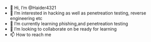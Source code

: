 - 👋 Hi, I’m @Haider4321
- 👀 I’m interested in hacking as well as penetreation testing, reverse engineering etc
- 🌱 I’m currently learning phishing,and penetreation testing 
- 💞️ I’m looking to collaborate on be ready for learning 
- 📫 How to reach me

<!---
Haider4321/Haider4321 is a ✨ special ✨ repository because its `README.md` (this file) appears on your GitHub profile.
You can click the Preview link to take a look at your changes.
--->
